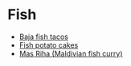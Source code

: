 # Fish

- [Baja fish tacos](../recipes/baja-fish-tacos.md)
- [Fish potato cakes](../recipes/fish-potato-cakes.md)
- [Mas Riha (Maldivian fish curry)](../recipes/mas-riha-(maldivian-fish-curry).md)
